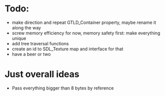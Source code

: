 # Todo:

- make direction and repeat GTLD_Container property, maybe rename it along the way
- screw memory efficiency for now, memory safety first: make everything unique
- add tree traversal functions
- create an id to SDL_Texture map and interface for that
- have a beer or two

# Just overall ideas
- Pass everything bigger than 8 bytes by reference
